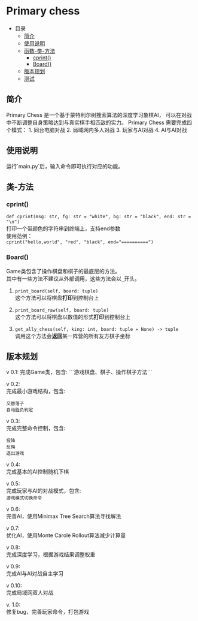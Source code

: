 # Primary chess
* 目录
  * [简介](#1)
  * [使用说明](#2)
  * [函数-类-方法](#3)
    * [cprint()](3.1)
    * [Board()](#3.2)
  * [版本规划](#4)
  * [测试](#5)

<h2 id="1">简介</h2>
Primary Chess 是一个基于蒙特利尔树搜索算法的深度学习象棋AI，
可以在对战中不断调整自身策略达到与真实棋手相匹敌的实力。  
Primary Chess 需要完成四个模式：  
1. 同台电脑对战
2. 局域网内多人对战
3. 玩家与AI对战
4. AI与AI对战




<h2 id="2">使用说明</h2>
运行`main.py`后，输入命令即可执行对应的功能。




<h2 id="3">类-方法</h2>

<h3 id="3.1">cprint()</h3>

`def cprint(msg: str, fg: str = "white", bg: str = "black", end: str = "\n")`  
打印一个带颜色的字符串到终端上，支持end参数  
使用范例：  
`cprint("hello,world", "red", "black", end="==========")`


<h3 id="3.2">Board()</h3>

Game类包含了操作棋盘和棋子的最底层的方法。  
其中有一些方法不建议从外部调用，这些方法会以`_`开头。  
1. `print_board(self, board: tuple)`  
   这个方法可以将棋盘**打印**到控制台上
   

2. `print_board_raw(self, board: tuple)`  
   这个方法可以将棋盘以数值的形式**打印**到控制台上
   

3. `get_ally_chess(self, king: int, board: tuple = None) -> tuple`  
   调用这个方法会**返回**某一阵营的所有友方棋子坐标




<h2 id="4">版本规划</h2>
v 0.1:  
完成Game类，包含:  
```游戏棋盘、棋子、操作棋子方法```  
  
v 0.2:  
完成最小游戏结构，包含:  
```指令控制：下棋  
交替落子  
自动胜负判定    
```

v 0.3:  
完成完整命令控制，包含:  
```开始新游戏  
投降  
反悔  
退出游戏  
```

v 0.4:  
完成基本的AI控制随机下棋  

v 0.5:  
完成玩家与AI的对战模式，包含:  
```游戏模式切换命令```

v 0.6:  
完善AI，使用Minimax Tree Search算法寻找解法  

v 0.7:  
优化AI，使用Monte Carole Rollout算法减少计算量  

v 0.8:  
完成深度学习，根据游戏结果调整权重

v 0.9:  
完成AI与AI对战自主学习  

v 0.10:  
完成局域网双人对战  

v. 1.0:  
修复bug，完善玩家命令，打包游戏